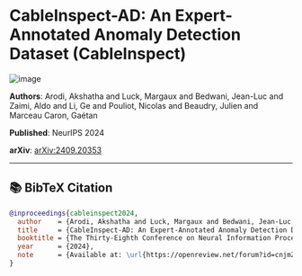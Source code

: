 # CableInspect-AD: An Expert-Annotated Anomaly Detection Dataset (CableInspect)
![image](https://mila-iqia.github.io/cableinspect-ad/static/images/anomalies_mosaic.png)

**Authors**: Arodi, Akshatha and Luck, Margaux and Bedwani, Jean-Luc and Zaimi, Aldo and Li, Ge and Pouliot, Nicolas and Beaudry, Julien and Marceau Caron, Gaétan

**Published**: NeurIPS 2024

**arXiv**: [arXiv:2409.20353](https://www.arxiv.org/abs/2409.20353)

---

## 📚 BibTeX Citation

```bibtex
@inproceedings{cableinspect2024,
  author    = {Arodi, Akshatha and Luck, Margaux and Bedwani, Jean-Luc and Zaimi, Aldo and Li, Ge and Pouliot, Nicolas and Beaudry, Julien and Marceau Caron, Ga{\'e}tan},
  title     = {CableInspect-AD: An Expert-Annotated Anomaly Detection Dataset},
  booktitle = {The Thirty-Eighth Conference on Neural Information Processing Systems Datasets and Benchmarks Track},
  year      = {2024},
  note      = {Available at: \url{https://openreview.net/forum?id=cnjmZqVpm9}}
}